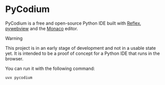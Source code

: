# PyCodium

PyCodium is a free and open-source Python IDE built with [Reflex](https://github.com/reflex-dev/reflex), [pywebview](https://github.com/r0x0r/pywebview) and the [Monaco](https://github.com/microsoft/monaco-editor) editor.

> [!WARNING]
>
> This project is in an early stage of development and not in a usable state yet.
> It is intended to be a proof of concept for a Python IDE that runs in the browser.

You can run it with the following command:

```shell
uvx pycodium
```

